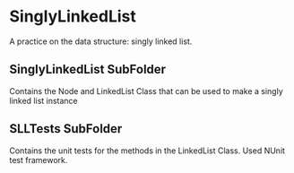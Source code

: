 # SinglyLinkedList
A practice on the data structure: singly linked list.

## SinglyLinkedList SubFolder
Contains the Node and LinkedList Class that can be used to make a singly linked list instance

## SLLTests SubFolder
Contains the unit tests for the methods in the LinkedList Class. Used NUnit test framework. 
